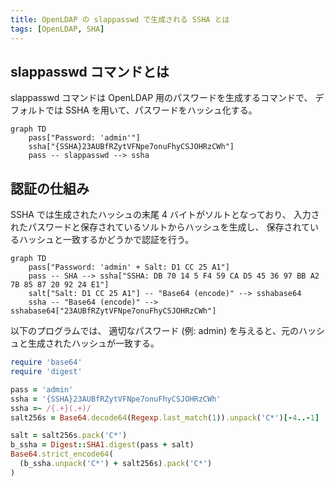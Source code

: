 ```yaml
---
title: OpenLDAP の slappasswd で生成される SSHA とは
tags: [OpenLDAP, SHA]
---
```


## slappasswd コマンドとは
slappasswd コマンドは OpenLDAP 用のパスワードを生成するコマンドで、
デフォルトでは SSHA を用いて、パスワードをハッシュ化する。

```mermaid
graph TD
    pass["Password: 'admin'"]
    ssha["{SSHA}23AUBfRZytVFNpe7onuFhyCSJOHRzCWh"]
    pass -- slappasswd --> ssha
```

## 認証の仕組み
SSHA では生成されたハッシュの末尾 4 バイトがソルトとなっており、
入力されたパスワードと保存されているソルトからハッシュを生成し、
保存されているハッシュと一致するかどうかで認証を行う。

```mermaid
graph TD
    pass["Password: 'admin' + Salt: D1 CC 25 A1"]
    pass -- SHA --> ssha["SSHA: DB 70 14 5 F4 59 CA D5 45 36 97 BB A2 7B 85 87 20 92 24 E1"]
    salt["Salt: D1 CC 25 A1"] -- "Base64 (encode)" --> sshabase64
    ssha -- "Base64 (encode)" --> sshabase64["23AUBfRZytVFNpe7onuFhyCSJOHRzCWh"]
```

以下のプログラムでは、
適切なパスワード (例: admin) を与えると、元のハッシュと生成されたハッシュが一致する。

```rb
require 'base64'
require 'digest'

pass = 'admin'
ssha = '{SSHA}23AUBfRZytVFNpe7onuFhyCSJOHRzCWh'
ssha =~ /{.+}(.+)/
salt256s = Base64.decode64(Regexp.last_match(1)).unpack('C*')[-4..-1]

salt = salt256s.pack('C*')
b_ssha = Digest::SHA1.digest(pass + salt)
Base64.strict_encode64(
  (b_ssha.unpack('C*') + salt256s).pack('C*')
)
```